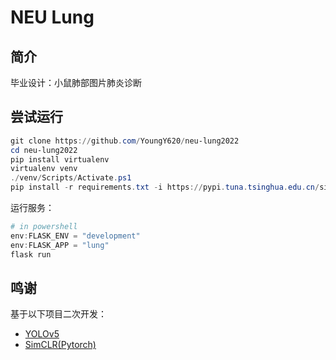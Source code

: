# NEU Lung

## 简介

毕业设计：小鼠肺部图片肺炎诊断

## 尝试运行

```powershell
git clone https://github.com/YoungY620/neu-lung2022
cd neu-lung2022
pip install virtualenv
virtualenv venv
./venv/Scripts/Activate.ps1
pip install -r requirements.txt -i https://pypi.tuna.tsinghua.edu.cn/simple
```

运行服务：

```powershell
# in powershell
env:FLASK_ENV = "development"
env:FLASK_APP = "lung"
flask run
```

## 鸣谢

基于以下项目二次开发：

- [YOLOv5](https://github.com/ultralytics/yolov5)
- [SimCLR(Pytorch)](https://github.com/sthalles/SimCLR)
